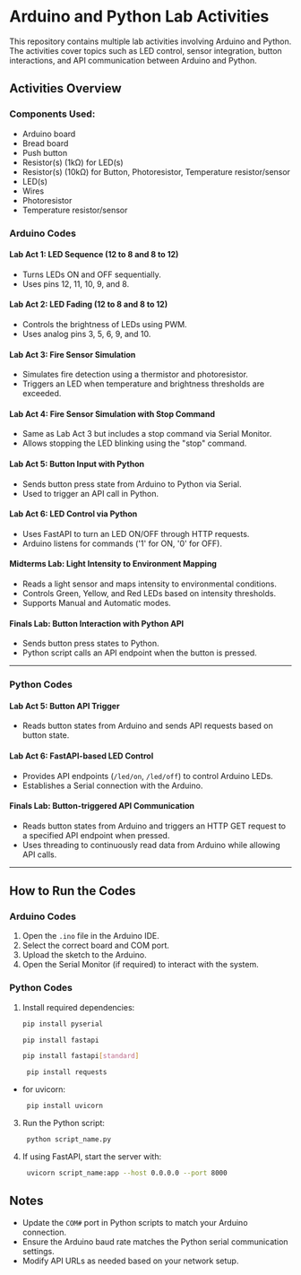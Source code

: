 # Arduino and Python Lab Activities

This repository contains multiple lab activities involving Arduino and Python. The activities cover topics such as LED control, sensor integration, button interactions, and API communication between Arduino and Python.

## Activities Overview

### Components Used:
- Arduino board
- Bread board
- Push button
- Resistor(s) (1kΩ) for LED(s)
- Resistor(s) (10kΩ) for Button, Photoresistor, Temperature resistor/sensor
- LED(s)
- Wires
- Photoresistor
- Temperature resistor/sensor

### Arduino Codes

#### Lab Act 1: LED Sequence (12 to 8 and 8 to 12)
- Turns LEDs ON and OFF sequentially.
- Uses pins 12, 11, 10, 9, and 8.

#### **Lab Act 2: LED Fading (12 to 8 and 8 to 12)**
- Controls the brightness of LEDs using PWM.
- Uses analog pins 3, 5, 6, 9, and 10.

#### **Lab Act 3: Fire Sensor Simulation**
- Simulates fire detection using a thermistor and photoresistor.
- Triggers an LED when temperature and brightness thresholds are exceeded.

#### **Lab Act 4: Fire Sensor Simulation with Stop Command**
- Same as Lab Act 3 but includes a stop command via Serial Monitor.
- Allows stopping the LED blinking using the "stop" command.

#### **Lab Act 5: Button Input with Python**
- Sends button press state from Arduino to Python via Serial.
- Used to trigger an API call in Python.

#### **Lab Act 6: LED Control via Python**
- Uses FastAPI to turn an LED ON/OFF through HTTP requests.
- Arduino listens for commands ('1' for ON, '0' for OFF).

#### **Midterms Lab: Light Intensity to Environment Mapping**
- Reads a light sensor and maps intensity to environmental conditions.
- Controls Green, Yellow, and Red LEDs based on intensity thresholds.
- Supports Manual and Automatic modes.

#### **Finals Lab: Button Interaction with Python API**
- Sends button press states to Python.
- Python script calls an API endpoint when the button is pressed.

---

### Python Codes

#### **Lab Act 5: Button API Trigger**
- Reads button states from Arduino and sends API requests based on button state.

#### **Lab Act 6: FastAPI-based LED Control**
- Provides API endpoints (`/led/on`, `/led/off`) to control Arduino LEDs.
- Establishes a Serial connection with the Arduino.

#### **Finals Lab: Button-triggered API Communication**
- Reads button states from Arduino and triggers an HTTP GET request to a specified API endpoint when pressed.
- Uses threading to continuously read data from Arduino while allowing API calls.

---

## How to Run the Codes

### **Arduino Codes**
1. Open the `.ino` file in the Arduino IDE.
2. Select the correct board and COM port.
3. Upload the sketch to the Arduino.
4. Open the Serial Monitor (if required) to interact with the system.

### **Python Codes**
1. Install required dependencies:
   ```sh
   pip install pyserial
   ```
   ```sh
   pip install fastapi
   ```
   ```sh
   pip install fastapi[standard]
   ```
   ```sh
    pip install requests
   ```
 - for uvicorn:
   ```sh
    pip install uvicorn
   ```
3. Run the Python script:
   ```sh
    python script_name.py
   ```
5. If using FastAPI, start the server with:
   ```sh
    uvicorn script_name:app --host 0.0.0.0 --port 8000
   ```

## Notes
- Update the `COM#` port in Python scripts to match your Arduino connection.
- Ensure the Arduino baud rate matches the Python serial communication settings.
- Modify API URLs as needed based on your network setup.

